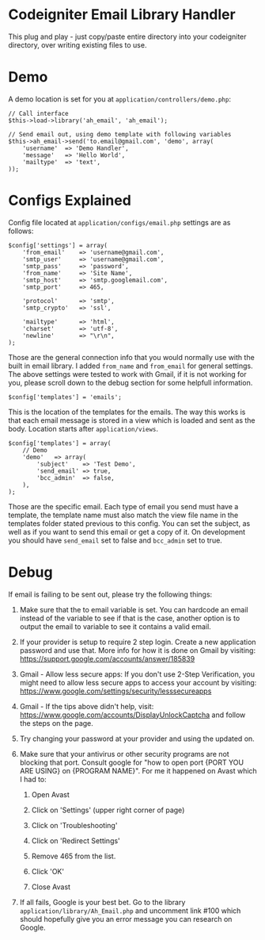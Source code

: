 # Codeigniter Email Library Handler

This plug and play - just copy/paste entire directory into your codeigniter directory, over writing existing files to use.

# Demo

A demo location is set for you at `application/controllers/demo.php`:

```
// Call interface
$this->load->library('ah_email', 'ah_email');

// Send email out, using demo template with following variables
$this->ah_email->send('to.email@gmail.com', 'demo', array(
    'username'  => 'Demo Handler',
    'message'   => 'Hello World',
    'mailtype'  => 'text',
));
```

# Configs Explained

Config file located at `application/configs/email.php` settings are as follows:

```
$config['settings'] = array(
    'from_email'    => 'username@gmail.com',
    'smtp_user'     => 'username@gmail.com',
    'smtp_pass'     => 'password',
    'from_name'     => 'Site Name',
    'smtp_host'     => 'smtp.googlemail.com',
    'smtp_port'     => 465,

    'protocol'      => 'smtp',
    'smtp_crypto'   => 'ssl',

    'mailtype'      => 'html',
    'charset'       => 'utf-8',
    'newline'       => "\r\n",
);
```

Those are the general connection info that you would normally use with the built in email library. I added `from_name` and `from_email` for general settings. The above settings were tested to work with Gmail, if it is not working for you, please scroll down to the debug section for some helpfull information.

```
$config['templates'] = 'emails';
```

This is the location of the templates for the emails. The way this works is that each email message is stored in a view which is loaded and sent as the body. Location starts after `application/views`.

```
$config['templates'] = array(
    // Demo
    'demo'   => array(
        'subject'    => 'Test Demo',
        'send_email' => true,
        'bcc_admin'  => false,
    ),
);
```

Those are the specific email. Each type of email you send must have a template, the template name must also match the view file name in the templates folder stated previous to this config. You can set the subject, as well as if you want to send this email or get a copy of it. On development you should have `send_email` set to false and `bcc_admin` set to true.

# Debug

If email is failing to be sent out, please try the following things:

1) Make sure that the to email variable is set. You can hardcode an email instead of the variable to see if that is the case, another option is to output the email to variable to see it contains a valid email.

2) If your provider is setup to require 2 step login. Create a new application password and use that. More info for how it is done on Gmail by visiting: https://support.google.com/accounts/answer/185839

3) Gmail - Allow less secure apps: If you don't use 2-Step Verification, you might need to allow less secure apps to access your account by visiting: https://www.google.com/settings/security/lesssecureapps

4) Gmail - If the tips above didn't help, visit: https://www.google.com/accounts/DisplayUnlockCaptcha and follow the steps on the page.

5) Try changing your password at your provider and using the updated on.

6) Make sure that your antivirus or other security programs are not blocking that port. Consult google for "how to open port {PORT YOU ARE USING} on {PROGRAM NAME}". For me it happened on Avast which I had to:

    1. Open Avast
    
    2. Click on 'Settings' (upper right corner of page)
    
    3. Click on 'Troubleshooting'
    
    4. Click on 'Redirect Settings'
    
    5. Remove 465 from the list.
    
    6. Click 'OK'
    
    7. Close Avast

7) If all fails, Google is your best bet. Go to the library `application/library/Ah_Email.php` and uncomment link #100 which should hopefully give you an error message you can research on Google.
